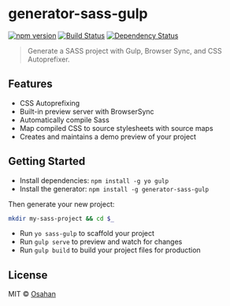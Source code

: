 # generator-sass-gulp
[![npm version](https://badge.fury.io/js/generator-sass-gulp.svg)](https://badge.fury.io/js/generator-sass-gulp)
[![Build Status](https://travis-ci.org/osahan/generator-sass-gulp.svg?branch=master)](https://travis-ci.org/osahan/generator-sass-gulp)
[![Dependency Status](https://david-dm.org/osahan/generator-sass-gulp.svg?theme=shields.io)](https://david-dm.org/osahan/generator-sass-gulp)


> Generate a SASS project with Gulp, Browser Sync, and CSS Autoprefixer.

## Features

* CSS Autoprefixing
* Built-in preview server with BrowserSync
* Automatically compile Sass
* Map compiled CSS to source stylesheets with source maps
* Creates and maintains a demo preview of your project

## Getting Started

- Install dependencies: `npm install -g yo gulp`
- Install the generator: `npm install -g generator-sass-gulp`

Then generate your new project:

```bash
mkdir my-sass-project && cd $_
```

- Run `yo sass-gulp` to scaffold your project
- Run `gulp serve` to preview and watch for changes
- Run `gulp build` to build your project files for production

## License

MIT © [Osahan]()

[npm-image]: https://badge.fury.io/js/generator-sass-gulp.svg
[npm-url]: https://npmjs.org/package/generator-sass-gulp
[travis-image]: https://travis-ci.org/osahan/generator-sass-gulp.svg?branch=master
[travis-url]: https://travis-ci.org/osahan/generator-sass-gulp
[daviddm-image]: https://david-dm.org/osahan/generator-sass-gulp.svg?theme=shields.io
[daviddm-url]: https://david-dm.org/osahan/generator-sass-gulp
[coveralls-image]: https://coveralls.io/repos/osahan/generator-sass-gulp/badge.svg
[coveralls-url]: https://coveralls.io/r/osahan/generator-sass-gulp
